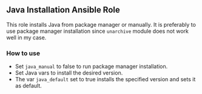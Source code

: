 ## Java Installation Ansible Role

This role installs Java from package manager or manually.
It is preferably to use package manager installation since `unarchive` module does
not work well in my case.

### How to use

+ Set `java_manual` to false to run package manager installation.
+ Set Java vars to install the desired version.
+ The var `java_default` set to true installs the specified version and
sets it as default.